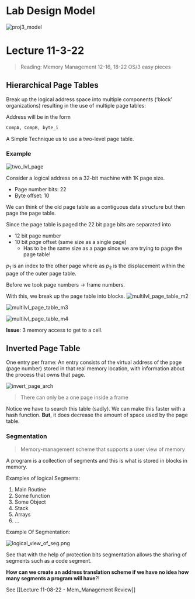 # Lab Design Model
![proj3_model](/img/proj3_model.png)

# Lecture 11-3-22

> Reading: Memory Management 12-16, 18-22 OS/3 easy pieces

## Hierarchical Page Tables
Break up the logical address space into multiple components (‘block’ organizations) resulting in the use of multiple page tables:

Address will be in the form
```txt
CompA, CompB, byte_i
```

A Simple Technique us to use a two-level page table. 

### Example

![two_lvl_page](/img/two_lvl_page.png)


Consider a logical address on a 32-bit machine with 1K page size.
- Page number bits: 22
- Byte offset: 10 

We can think of the old page table as a contiguous data structure but then page the page table. 

Since the page table is paged the 22 bit page bits are separated into
+ 12 bit page number
+ 10 bit *page* offset (same size as a single page)
	+ Has to be the same size as a page since we are trying to page the page table!

$p_1$ is an index to the other page where as $p_2$ is the displacement within the page of the outer page table. 

Before we took page numbers $\to$ frame numbers. 

With this, we break up the page table into blocks. 
![multilvl_page_table_m2](/img/multilvl_page_table_m2.png)

![multilvl_page_table_m3](/img/multilvl_page_table_m3.png)

![multilvl_page_table_m4](/img/multilvl_page_table_m4.png)

**Issue**: 3 memory access to get to a cell. 

## Inverted Page Table
One entry per frame: An entry consists of the virtual address of the page (page number) stored in that real memory location, with information about the process that owns that page. 

![invert_page_arch](/img/invert_page_arch.png)

> There can only be a one page inside a frame

Notice we have to search this table (sadly). We can make this faster with a hash function. **But**, it does decrease the amount of space used by the page table. 

### Segmentation
> Memory-management scheme that supports a user view of memory

A program is a collection of segments and this is what is stored in blocks in memory. 

Examples of logical Segments:
1. Main Routine
2. Some function
3. Some Object
4. Stack
5. Arrays
6. ...


Example Of Segmentation:

![logical_view_of_seg.png](/img/logical_view_of_seg.png)

See that with the help of protection bits segmentation allows the sharing of segments such as a code segment. 

**How can we create an address translation scheme if we have no idea how many segments a program will have**?!

See [[Lecture 11-08-22 - Mem_Management Review]]